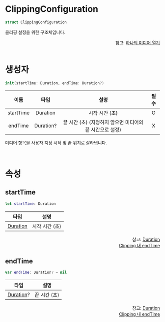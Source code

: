 # ClippingConfiguration

```swift
struct ClippingConfiguration
```

클리핑 설정을 위한 구조체입니다. 

<div align="right">
참고: <a href="../../how-to-use/home.md#하나의-미디어-열기">하나의 미디어 열기</a>
</div>

<br>

# 생성자

```swift
init(startTime: Duration, endTime: Duration?)
```

|이름|타입|설명|필수|
|:--:|:--:|:--:|:--:|
|startTime|Duration|시작 시간 (초)|O|
|endTime|Duration?|끝 시간 (초) (지정하지 않으면 미디어의 끝 시간으로 설정)|X|

미디어 항목을 사용자 지정 시작 및 끝 위치로 잘라냅니다. 

<br>

# 속성

## startTime

```swift
let startTime: Duration
```

|타입|설명|
|:--:|:--:|
|[Duration](../../struct/duration/home.md)|시작 시간 (초)|

<div align="right">
참고: <a href="../../struct/duration/home.md">Duration</a><br>
<a href="../../../agent/home.md#clipping">Clipping 내 endTime</a>
</div>

## endTime

```swift
var endTime: Duration? = nil
```

|타입|설명|
|:--:|:--:|
|[Duration](../../struct/duration/home.md)?|끝 시간 (초)|

<div align="right">
참고: <a href="../../struct/duration/home.md">Duration</a><br>
<a href="../../../agent/home.md#clipping">Clipping 내 endTime</a>
</div>
